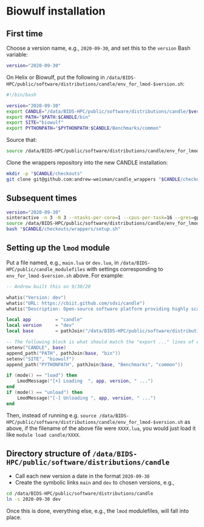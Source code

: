 # Biowulf installation

## First time

Choose a version name, e.g., `2020-09-30`, and set this to the `version` Bash variable:

```bash
version="2020-09-30"
```

On Helix or Biowulf, put the following in `/data/BIDS-HPC/public/software/distributions/candle/env_for_lmod-$version.sh`:

```bash
#!/bin/bash

version="2020-09-30"
export CANDLE="/data/BIDS-HPC/public/software/distributions/candle/$version"
export PATH="$PATH:$CANDLE/bin"
export SITE="biowulf"
export PYTHONPATH="$PYTHONPATH:$CANDLE/Benchmarks/common"
```

Source that:

```bash
source /data/BIDS-HPC/public/software/distributions/candle/env_for_lmod-$version.sh
```

Clone the wrappers repository into the new CANDLE installation:

```bash
mkdir -p "$CANDLE/checkouts"
git clone git@github.com:andrew-weisman/candle_wrappers "$CANDLE/checkouts/wrappers" # probably have to set up the GitHub ssh key before this line works
```

## Subsequent times

```bash
version="2020-09-30"
sinteractive -n 3 -N 3 --ntasks-per-core=1 --cpus-per-task=16 --gres=gpu:k80:1,lscratch:400 --mem=20G --no-gres-shell
source /data/BIDS-HPC/public/software/distributions/candle/env_for_lmod-$version.sh
bash "$CANDLE/checkouts/wrappers/setup.sh"
```

## Setting up the `lmod` module

Put a file named, e.g., `main.lua` or `dev.lua`, in `/data/BIDS-HPC/public/candle_modulefiles` with settings corresponding to `env_for_lmod-$version.sh` above. For example:

```lua
-- Andrew built this on 9/30/20

whatis("Version: dev")
whatis("URL: https://cbiit.github.com/sdsi/candle")
whatis("Description: Open-source software platform providing highly scalable deep learning methodologies, including intelligent hyperparameter optimization. https://cbiit.github.com/sdsi/candle")

local app         = "candle"
local version     = "dev"
local base        = pathJoin("/data/BIDS-HPC/public/software/distributions/candle", version)

-- The following block is what should match the "export ..." lines of env_for_lmod-$version.sh
setenv("CANDLE", base)
append_path("PATH", pathJoin(base, "bin"))
setenv("SITE", "biowulf")
append_path("PYTHONPATH", pathJoin(base, "Benchmarks", "common"))

if (mode() == "load") then
    LmodMessage("[+] Loading  ", app, version, " ...")
end
if (mode() == "unload") then
    LmodMessage("[-] Unloading ", app, version, " ...")
end
```

Then, instead of running e.g. `source /data/BIDS-HPC/public/software/distributions/candle/env_for_lmod-$version.sh` as above, if the filename of the above file were `XXXX.lua`, you would just load it like `module load candle/XXXX`.

## Directory structure of `/data/BIDS-HPC/public/software/distributions/candle`

* Call each new version a date in the format `2020-09-30`
* Create the symbolic links `main` and `dev` to chosen versions, e.g.,

```bash
cd /data/BIDS-HPC/public/software/distributions/candle
ln -s 2020-09-30 dev
```

Once this is done, everything else, e.g., the `lmod` modulefiles, will fall into place.
